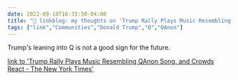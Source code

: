 ```yaml
---
date: 2022-09-18T16:33:50-04:00
title: "🔗 linkblog: my thoughts on 'Trump Rally Plays Music Resembling QAnon Song, and Crowds React - The New York Times'"
tags: ["link","Communities","Donald Trump","Q","QAnon"]
---
```

Trump's leaning into Q is not a good sign for the future.
 

[link to 'Trump Rally Plays Music Resembling QAnon Song, and Crowds React - The New York Times'](https://www.nytimes.com/2022/09/18/us/politics/trump-rally-qanon-music.html)
